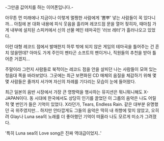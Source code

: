 -그만큼 값어치를 하는 이어폰입니다.- 

아무튼 먼 미래에나 지금이나 이렇게 멀쩡한 사람에게 '뽐뿌' 넣는 사람들이 꼭 있다니까... 
아침에 본 대화 내용에 피식 웃음을 흘리며 레코드점 문을 열어 젖히자, 때마침 가게 내부에 설치된 스피커에서 신의 선물 메인 테마곡인 '러브 레터'가 흘러나오고 있었다. 

이런 대형 레코드 점에서 발매한지 하루 밖에 되지 않은 게임의 테마곡을 틀어주는 건 흔치 않을텐데? 아마도 가게 주인이 펜타곤 소프트의 팬이거나, 직원들의 추천을 받아 틀어준 거겠지... 

주말이라 그런지 사람들로 북적이는 레코드 점을 안을 살피던 나는 사람들이 모여 있는 청음대 쪽을 바라보았다. 
그곳에는 최근 보편화된 CD 매체의 음질을 체감하기 위해 몇몇 사람들은 줄까지 서가며 자신의 차례를 기다리는 모습이 눈에 들어왔다. 

최근 일본의 음반 시장에서 가장 큰 영향력을 행사하는 뮤지션은 뭐니뭐니해도 X-JAPAN이다. 동 시대에 한국에서도 상당히 인기를 끌었던 이 그룹의 음악은 나도 어릴 적 몇 번인가 들은 기억이 있었다. 
X라던가, Tears, Endless Rain. 같은 대부분 유명했던 곡 위주였지만... 
하지만 안타깝게도 그들의 음악은 딱히 내 취향에 맞지 않았고, 오히려 Glay나 Luna sea의 노래를 더 좋아했던 기억이 떠올라 나도 모르게 미소가 그려졌다. 

'특히 Luna sea의 Love song은 진짜 역대급이었지..' 